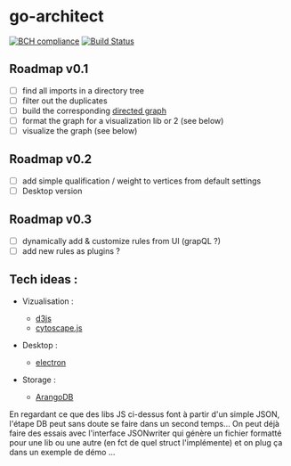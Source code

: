 # go-architect
[![BCH compliance](https://bettercodehub.com/edge/badge/Err0r500/go-architect?branch=master)](https://bettercodehub.com/)
[![Build Status](http://35.202.103.169:8000/api/badges/Err0r500/go-architect/status.svg)](http://35.202.103.169:8000/Err0r500/go-architect)


## Roadmap v0.1
- [ ] find all imports in a directory tree
- [ ] filter out the duplicates
- [ ] build the corresponding [directed graph](https://en.wikipedia.org/wiki/Directed_graph) 
- [ ] format the graph for a visualization lib or 2 (see below)
- [ ] visualize the graph (see below)

## Roadmap v0.2
- [ ] add simple qualification / weight to vertices from default settings
- [ ] Desktop version

## Roadmap v0.3
- [ ] dynamically add & customize rules from UI (grapQL ?) 
- [ ] add new rules as plugins ?

## Tech ideas :
- Vizualisation : 
    - [d3js](https://github.com/d3/d3/wiki/Gallery)
    - [cytoscape.js](https://github.com/cytoscape/cytoscape.js)

- Desktop :
    - [electron](https://electron.atom.io/)
    
- Storage : 
    - [ArangoDB](https://www.arangodb.com/)

En regardant ce que des libs JS ci-dessus font à partir d'un simple JSON, l'étape DB peut sans doute se faire dans un second temps... On peut déjà faire des essais avec l'interface JSONwriter qui génère un fichier formatté pour une lib ou une autre (en fct de quel struct l'implémente) et on plug ça dans un exemple de démo ...

 